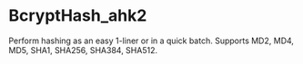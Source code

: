 # BcryptHash_ahk2
Perform hashing as an easy 1-liner or in a quick batch.  Supports MD2, MD4, MD5, SHA1, SHA256, SHA384, SHA512.
